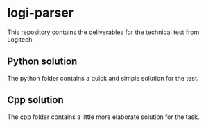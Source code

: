 # logi-parser

This repository contains the deliverables for the technical test from Logitech.

## Python solution
The python folder contains a quick and simple solution for the test.

## Cpp solution
The cpp folder contains a little more elaborate solution for the task.
